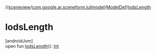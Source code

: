 //[sceneview](../../../index.md)/[com.google.ar.sceneform.lullmodel](../index.md)/[ModelDef](index.md)/[lodsLength](lods-length.md)

# lodsLength

[androidJvm]\
open fun [lodsLength](lods-length.md)(): [Int](https://kotlinlang.org/api/latest/jvm/stdlib/kotlin/-int/index.html)
